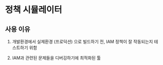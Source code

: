 # 정책 시뮬레이터

## 사용 이유

1. 개발환경에서 실제환경 (프로덕션) 으로 빌드하기 전, IAM 정책이 잘 작동되는지 테스트하기 위함

2. IAM과 관련된 문제들을 디버깅하기에 최적화된 툴



